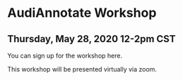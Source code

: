 # AudiAnnotate Workshop 
## Thursday, May 28, 2020 12-2pm CST

You can sign up for the workshop here. 

This workshop will be presented virtually via zoom.


